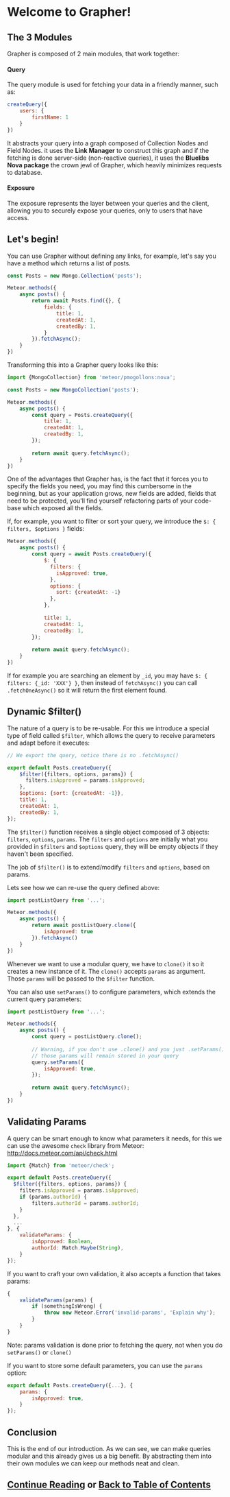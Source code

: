 # Welcome to Grapher!

## The 3 Modules

Grapher is composed of 2 main modules, that work together:

#### Query
The query module is used for fetching your data in a friendly manner, such as:
```js
createQuery({
    users: {
        firstName: 1
    }
})
```

It abstracts your query into a graph composed of Collection Nodes and Field Nodes.
it uses the **Link Manager** to construct this graph and if the fetching is done server-side (non-reactive queries),
it uses the **Bluelibs Nova package** the crown jewl of Grapher, which heavily minimizes requests to database.

#### Exposure

The exposure represents the layer between your queries and the client, allowing you to securely expose your queries,
only to users that have access. 


## Let's begin!

You can use Grapher without defining any links, for example, let's say you have a method which returns a list of posts.

```js
const Posts = new Mongo.Collection('posts');

Meteor.methods({
    async posts() {
        return await Posts.find({}, {
            fields: {
                title: 1,
                createdAt: 1,
                createdBy: 1,
            }
        }).fetchAsync();
    }
})
```

Transforming this into a Grapher query looks like this:

```js
import {MongoCollection} from 'meteor/pmogollons:nova';

const Posts = new MongoCollection('posts');

Meteor.methods({
    async posts() {
        const query = Posts.createQuery({
            title: 1,
            createdAt: 1,
            createdBy: 1,
        });
        
        return await query.fetchAsync();
    }
})
```

One of the advantages that Grapher has, is the fact that it forces you to specify the fields you need,
you may find this cumbersome in the beginning, but as your application grows, new fields are added,
fields that need to be protected, you'll find yourself refactoring parts of your code-base which exposed
all the fields.

If, for example, you want to filter or sort your query, we introduce the `$: { filters, $options }` fields:

```js
Meteor.methods({
    async posts() {
        const query = await Posts.createQuery({
            $: {
              filters: {
                isApproved: true,
              },
              options: {
                sort: {createdAt: -1}
              },
            },
          
            title: 1,
            createdAt: 1,
            createdBy: 1,
        });
        
        return await query.fetchAsync();
    }
})
```

If for example you are searching an element by `_id`, you may have `$: { filters: {_id: 'XXX'} }`, then instead of `fetchAsync()` you can call `.fetchOneAsync()` so it will return the first element found.

## Dynamic $filter()

The nature of a query is to be re-usable. For this we introduce a special type of field called `$filter`,
which allows the query to receive parameters and adapt before it executes:

```js
// We export the query, notice there is no .fetchAsync()

export default Posts.createQuery({
    $filter({filters, options, params}) {
      filters.isApproved = params.isApproved;
    },
    $options: {sort: {createdAt: -1}},
    title: 1,
    createdAt: 1,
    createdBy: 1,
});
```

The `$filter()` function receives a single object composed of 3 objects: `filters`, `options`, `params`.
The `filters` and `options` are initially what you provided in `$filters` and `$options` query, they will be empty
objects if they haven't been specified.

The job of `$filter()` is to extend/modify `filters` and `options`, based on params.

Lets see how we can re-use the query defined above:

```js
import postListQuery from '...';

Meteor.methods({
    async posts() {
        return await postListQuery.clone({
            isApproved: true
        }).fetchAsync()
    }
})
```

Whenever we want to use a modular query, we have to `clone()` it so it creates a new instance of it.
The `clone()` accepts `params` as argument. Those `params` will be passed to the `$filter` function.

You can also use `setParams()` to configure parameters, which extends the current query parameters:

```js
import postListQuery from '...';

Meteor.methods({
    async posts() {
        const query = postListQuery.clone();
        
        // Warning, if you don't use .clone() and you just .setParams(),
        // those params will remain stored in your query
        query.setParams({
            isApproved: true,
        });
        
        return await query.fetchAsync();
    }
})
```

## Validating Params

A query can be smart enough to know what parameters it needs, for this we can use the awesome `check` library from Meteor:
http://docs.meteor.com/api/check.html

```js
import {Match} from 'meteor/check';

export default Posts.createQuery({
  $filter({filters, options, params}) {
    filters.isApproved = params.isApproved;
    if (params.authorId) {
        filters.authorId = params.authorId;
    }
  },
  ...
}, {
    validateParams: {
        isApproved: Boolean,
        authorId: Match.Maybe(String),
    }
});
```

If you want to craft your own validation, it also accepts a function that takes params:

```js
{
    validateParams(params) {
        if (somethingIsWrong) {
            throw new Meteor.Error('invalid-params', 'Explain why');
        }
    }
}
```

Note: params validation is done prior to fetching the query, not when you do `setParams()` or `clone()`

If you want to store some default parameters, you can use the `params` option:
```js
export default Posts.createQuery({...}, {
    params: {
        isApproved: true,
    }
});
```

## Conclusion

This is the end of our introduction. As we can see, we can make queries modular and this already gives us
a big benefit. By abstracting them into their own modules we can keep our methods neat and clean.

## [Continue Reading](linking_collections.md) or [Back to Table of Contents](index.md)
